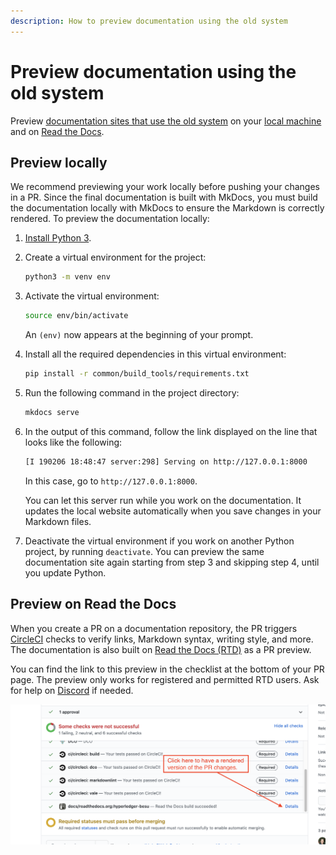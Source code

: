 ```yaml
---
description: How to preview documentation using the old system
---
```


# Preview documentation using the old system

Preview [documentation sites that use the old system](../../overview/index.md#documentation-sites-that-use-the-old-system)
on your [local machine](#preview-locally) and on [Read the Docs](#preview-on-read-the-docs).

## Preview locally

We recommend previewing your work locally before pushing your changes in a PR.
Since the final documentation is built with MkDocs, you must build the documentation locally with MkDocs to ensure the
Markdown is correctly rendered.
To preview the documentation locally:

1. [Install Python 3](https://www.python.org/downloads/).

1. Create a virtual environment for the project:

    ```bash
    python3 -m venv env
    ```

1. Activate the virtual environment:

    ```bash
    source env/bin/activate
    ```

    An `(env)` now appears at the beginning of your prompt.

1. Install all the required dependencies in this virtual environment:

    ```bash
    pip install -r common/build_tools/requirements.txt
    ```

1. Run the following command in the project directory:

    ```bash
    mkdocs serve
    ```

1. In the output of this command, follow the link displayed on the line that looks like the following:

    ```bash
    [I 190206 18:48:47 server:298] Serving on http://127.0.0.1:8000
    ```

    In this case, go to `http://127.0.0.1:8000`.

    You can let this server run while you work on the documentation.
    It updates the local website automatically when you save changes in your Markdown files.

1. Deactivate the virtual environment if you work on another Python project, by running `deactivate`.
   You can preview the same documentation site again starting from step 3 and skipping step 4, until you update Python.

## Preview on Read the Docs

When you create a PR on a documentation repository, the PR triggers [CircleCI](https://circleci.com/) checks to verify
links, Markdown syntax, writing style, and more.
The documentation is also built on [Read the Docs (RTD)](https://readthedocs.org/) as a PR preview.

You can find the link to this preview in the checklist at the bottom of your PR page.
The preview only works for registered and permitted RTD users.
Ask for help on [Discord](https://discord.gg/6cfyqRGbzq) if needed.

![PR checklist containing preview link](../assets/images/rtd_pr_preview.png)
